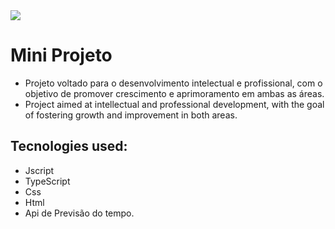 <img src="https://i.ibb.co/DkbSJhK/tempo.png" border="0">

# Mini Projeto 
* Projeto voltado para o desenvolvimento intelectual e profissional, com o objetivo de promover crescimento e aprimoramento em ambas as áreas.
* Project aimed at intellectual and professional development, with the goal of fostering growth and improvement in both areas.

## Tecnologies used:
* Jscript
* TypeScript
* Css
* Html
* Api de Previsão do tempo.

